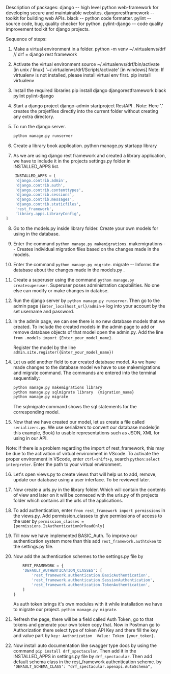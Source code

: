 Description of packages:
    django -- high level python web-framework for developing secure and maintainable websites.
    djangorestframework -- toolkit for building web APIs.
    black -- python code formatter.
    pylint -- source code, bug, quality checker for python.
    pylint-django -- code quality improvement toolkit for django projects.



Sequence of steps:
1. Make a virtual environment in a folder. 
    python -m venv ~/.virtualenvs/drf          // drf = django rest framework
2. Activate the virtual environment 
    source ~/.virtualenvs/drf/bin/activate [in unix / linux]
    '~/.virtualenvs/drf/Scripts/activate' [in windows]
    Note: If virtualenv is not installed, please install virtual env first. 
            pip install virtualenv
3. Install the required libraries
    pip install django djangorestframework black pylint pylint-django

4. Start a django project
    django-admin startproject RestAPI .
    Note: Here '.' creates the projetfiles directly into the current folder without creating any extra directory.

5. To run the django server.
    ```python 
    python manage.py runserver
    ```

6. Create a library book application.
    python manage.py startapp library

7. As we are using django rest framework and created a library application, we have to include it in the projects       settings.py folder in INSTALLED_APPS list.
```python
    INSTALLED_APPS = [
    'django.contrib.admin',
    'django.contrib.auth',
    'django.contrib.contenttypes',
    'django.contrib.sessions',
    'django.contrib.messages',
    'django.contrib.staticfiles',
    'rest_framework',
    'library.apps.LibraryConfig',
]
```
8. Go to the models.py inside library folder. Create your own models for using in the database.

9. Enter the command `python manage.py makemigrations`. makemigrations -- Creates individual migration files based on the changes made in the models.

10. Enter the command `python manage.py migrate`. migrate -- Informs the database about the changes made in the models.py .

11. Create a superuser using the command `python manage.py createsuperuser`. Superuser poses administration capabilities. No one else can modify or make changes in databse.

12. Run the django server by `python manage.py runserver`. Then go to the admin page `{Enter_localhost_url}/admin`-> log into your account by the set username and password.

13. In the admin page, we can see there is no new database models that we created. To include the created models in the admin page to add or remove database objects of that model open the admin.py. Add the line `from .models import {Enter_your_model_name}`.

    Register the model by the line `admin.site.register({Enter_your_model_name})`

14. Let us add another field to our created database model. As we have made changes to the database model we have to use makemigrations and migrate command. The commands are entered into the terminal sequentially:
    ```bash
    python manage.py makemigrations library
    python manage.py sqlmigrate library  {migration_name}
    python manage.py migrate
    ```
    The sqlmigrate command shows the sql statements for the corresponding model.

15. Now that we have created our model, let us create a file called `serializers.py`. We use serializers to convert our database models(in this example, Book) to usable representations such as JSON, XML for using in our API.

Note: If there is a problem regarding the import of rest_framework, this may be due to the activation of virtual environment in VScode. To activate the proper environment in VScode, enter `ctrl+shift+p`, search `python:select interpreter`. Enter the path to your virtual environment. 


16. Let's open views.py to create views that will help us to add, remove, update our database using a user interface.
To be reviewed later.

17. Now create a urls.py in the library folder. Which will contain the contents of view and later on it will be conneced with the urls.py of th projects folder which contains all the urls of the applications.

18. To add authentication, enter `from rest_framework import permissions` in the views.py. Add permission_classes to give permissions of access to the user by `permission_classes = [permissions.IsAuthenticationOrReadOnly]`

19. Till now we have implemented BASIC_Auth. To improve our authentication system more than this add `rest_framework.authtoken` to the settings.py file.

20. Now add the authentication schemes to the settings.py file by
    ```python
        REST_FRAMEWORK = {
        'DEFAULT_AUTHENTICATION_CLASSES': [
            'rest_framework.authentication.BasicAuthentication',
            'rest_framework.authentication.SessionAuthentication',
            'rest_framework.authentication.TokenAuthentication',
        ]
    }
    ```
    As auth token brings it's own modules with it while installation we have to migrate our project. `python manage.py migrate`.

21. Refresh the page, there will be a field called Auth Token, go to that tokens and generate your own token copy that. Now in Postman go to Authorization there select type of token API Key and there fill the key and value part by 
`key: Authorization  Value: Token {your_token}`.

22. Now install auto documentation like swagger type docs by using the command `pip install drf_spectacular`.
Then add it in the INSTALLED_APPS in settings.py file by `drf_spectacular`.
Then add default schema class in the rest_framework authentication scheme. by `'DEFAULT_SCHEMA_CLASS': "drf_spectacular.openapi.AutoSchema",`